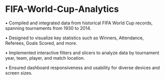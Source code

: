 # FIFA-World-Cup-Analytics

• Compiled and integrated data from historical FIFA World Cup records, spanning tournaments from 1930 to 2014.

• Designed to visualize key statistics such as Winners, Attendance, Referees, Goals Scored, and more.

• Implemented interactive filters and slicers to analyze data by tournament year, team, player, and match location.

• Ensured dashboard responsiveness and usability for diverse devices and screen sizes.
